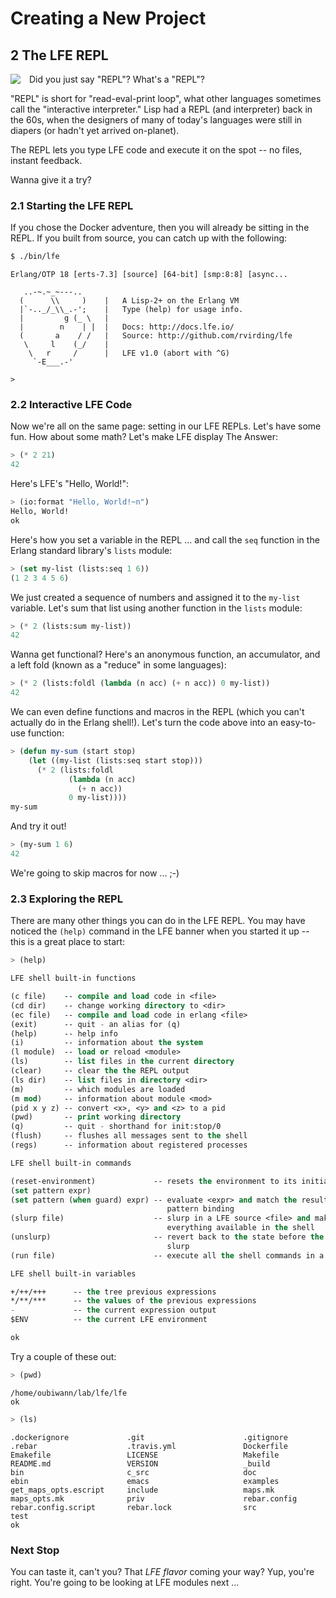 # Creating a New Project


## 2 The LFE REPL

<img src="https://raw.github.com/lfe/docs/master/images/barf.jpg"
     style="float: left; padding-right: 1em;">Did you just say "REPL"? What's a "REPL"?

"REPL" is short for "read-eval-print loop", what other languages sometimes call
the "interactive interpreter." Lisp had a REPL (and interpreter) back in the
60s, when the designers of many of today's languages were still in diapers (or
hadn't yet arrived on-planet).

The REPL lets you type LFE code and execute it on the spot -- no files, instant
feedback.

Wanna give it a try?


### 2.1 Starting the LFE REPL

If you chose the Docker adventure, then you will already be sitting in the
REPL. If you built from source, you can catch up with the following:

```bash
$ ./bin/lfe
```
```
Erlang/OTP 18 [erts-7.3] [source] [64-bit] [smp:8:8] [async...

   ..-~.~_~---..
  (      \\     )    |   A Lisp-2+ on the Erlang VM
  |`-.._/_\\_.-';    |   Type (help) for usage info.
  |         g (_ \   |
  |        n    | |  |   Docs: http://docs.lfe.io/
  (       a    / /   |   Source: http://github.com/rvirding/lfe
   \     l    (_/    |
    \   r     /      |   LFE v1.0 (abort with ^G)
     `-E___.-'

>
```


### 2.2 Interactive LFE Code

Now we're all on the same page: setting in our LFE REPLs. Let's have some fun.
How about some math? Let's make LFE display The Answer:

```lisp
> (* 2 21)
42
```

Here's LFE's "Hello, World!":

```lisp
> (io:format "Hello, World!~n")
Hello, World!
ok
```

Here's how you set a variable in the REPL ... and call the ``seq`` function in
the Erlang standard library's ``lists`` module:

```lisp
> (set my-list (lists:seq 1 6))
(1 2 3 4 5 6)
```

We just created a sequence of numbers and assigned it to the ``my-list``
variable. Let's sum that list using another function in the ``lists`` module:

```lisp
> (* 2 (lists:sum my-list))
42
```

Wanna get functional? Here's an anonymous function, an accumulator, and a left
fold (known as a "reduce" in some languages):

```lisp
> (* 2 (lists:foldl (lambda (n acc) (+ n acc)) 0 my-list))
42
```

We can even define functions and macros in the REPL (which you can't actually
do in the Erlang shell!). Let's turn the code above into an easy-to-use
function:

```lisp
> (defun my-sum (start stop)
    (let ((my-list (lists:seq start stop)))
      (* 2 (lists:foldl
             (lambda (n acc)
               (+ n acc))
             0 my-list))))
my-sum
```

And try it out!

```lisp
> (my-sum 1 6)
42
```

We're going to skip macros for now ... ;-)


### 2.3 Exploring the REPL

There are many other things you can do in the LFE REPL. You may have noticed the ``(help)`` command in the LFE banner when you started it up -- this is a great place to start:

```lisp
> (help)

LFE shell built-in functions

(c file)    -- compile and load code in <file>
(cd dir)    -- change working directory to <dir>
(ec file)   -- compile and load code in erlang <file>
(exit)      -- quit - an alias for (q)
(help)      -- help info
(i)         -- information about the system
(l module)  -- load or reload <module>
(ls)        -- list files in the current directory
(clear)     -- clear the the REPL output
(ls dir)    -- list files in directory <dir>
(m)         -- which modules are loaded
(m mod)     -- information about module <mod>
(pid x y z) -- convert <x>, <y> and <z> to a pid
(pwd)       -- print working directory
(q)         -- quit - shorthand for init:stop/0
(flush)     -- flushes all messages sent to the shell
(regs)      -- information about registered processes

LFE shell built-in commands

(reset-environment)             -- resets the environment to its initial state
(set pattern expr)
(set pattern (when guard) expr) -- evaluate <expr> and match the result with
                                   pattern binding
(slurp file)                    -- slurp in a LFE source <file> and makes
                                   everything available in the shell
(unslurp)                       -- revert back to the state before the last
                                   slurp
(run file)                      -- execute all the shell commands in a <file>

LFE shell built-in variables

+/++/+++      -- the tree previous expressions
*/**/***      -- the values of the previous expressions
-             -- the current expression output
$ENV          -- the current LFE environment

ok
```

Try a couple of these out:

```lisp
> (pwd)
```
```
/home/oubiwann/lab/lfe/lfe
ok
```
```lisp
> (ls)
```
```
.dockerignore             .git                      .gitignore                
.rebar                    .travis.yml               Dockerfile                
Emakefile                 LICENSE                   Makefile                  
README.md                 VERSION                   _build                    
bin                       c_src                     doc                       
ebin                      emacs                     examples                  
get_maps_opts.escript     include                   maps.mk                   
maps_opts.mk              priv                      rebar.config              
rebar.config.script       rebar.lock                src                       
test                      
ok
```

### Next Stop

You can taste it, can't you? That *LFE flavor* coming your way? Yup, you're
right. You're going to be looking at LFE modules next ...
